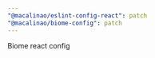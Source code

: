 ```yaml
---
"@macalinao/eslint-config-react": patch
"@macalinao/biome-config": patch
---
```


Biome react config

